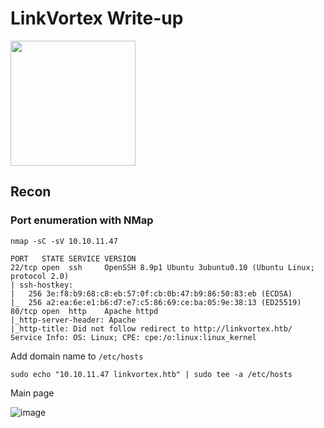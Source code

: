 # LinkVortex Write-up

<img src="https://labs.hackthebox.com/storage/avatars/97f12db8fafed028448e29e30be7efac.png" width="200" height="200">

## Recon 

### Port enumeration with NMap

`nmap -sC -sV 10.10.11.47`

    PORT   STATE SERVICE VERSION
    22/tcp open  ssh     OpenSSH 8.9p1 Ubuntu 3ubuntu0.10 (Ubuntu Linux; protocol 2.0)
    | ssh-hostkey: 
    |   256 3e:f8:b9:68:c8:eb:57:0f:cb:0b:47:b9:86:50:83:eb (ECDSA)
    |_  256 a2:ea:6e:e1:b6:d7:e7:c5:86:69:ce:ba:05:9e:38:13 (ED25519)
    80/tcp open  http    Apache httpd
    |_http-server-header: Apache
    |_http-title: Did not follow redirect to http://linkvortex.htb/
    Service Info: OS: Linux; CPE: cpe:/o:linux:linux_kernel

Add domain name to `/etc/hosts`

    sudo echo "10.10.11.47 linkvortex.htb" | sudo tee -a /etc/hosts

Main page 

![image](https://github.com/user-attachments/assets/8d7b2112-786e-415a-9e20-4b45ad71107a)



